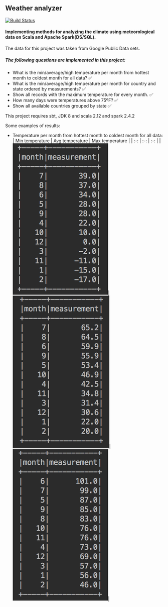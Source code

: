 ## Weather analyzer

[![Build Status](https://travis-ci.org/lebed/scala-spark-temperature.svg?branch=master)](https://travis-ci.org/lebed/scala-spark-temperature)

#### Implementing methods for analyzing the climate using meteorological data on Scala and Apache Spark(DS/SQL).

The data for this project was taken from Google Public Data sets.

##### The following questions are implemented in this project:

- What is the min/average/high temperature per month from hottest month to coldest month for all data? :white_check_mark:
- What is the min/average/high temperature per month for country and state ordered by measurements? :white_check_mark:
- Show all records with the maximum temperature for every month. :white_check_mark:
- How many days were temperatures above 75ºF? :white_check_mark:
- Show all available countries grouped by state :white_check_mark:

This project requires sbt, JDK 8 and scala 2.12 and spark 2.4.2

Some examples of results:
* Temperature per month from hottest month to coldest month for all data:
| Min temperature | Avg temperature | Max temperature |
| :-: | :-: | :-: |
|![](./images/minForAllData.png)|![](./images/avgForAllData.png)|![](./images/maxForAllData.png)|